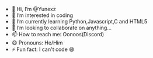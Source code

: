- 👋 Hi, I’m @Yunexz
- 👀 I’m interested in coding
- 🌱 I’m currently learning Python,Javascript,C and HTML5
- 💞️ I’m looking to collaborate on anything...
- 📫 How to reach me: Oonoos(Discord)
- 😄 Pronouns: He/Him
- ⚡ Fun fact: I can't code 😄

<!---
Oonoos/Oonoos is a ✨ special ✨ repository because its `README.md` (this file) appears on your GitHub profile.
You can click the Preview link to take a look at your changes.
--->

